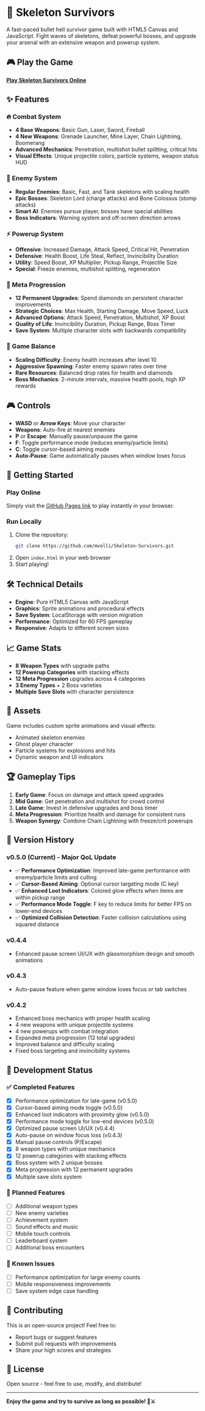 # 🦴 Skeleton Survivors

A fast-paced bullet hell survivor game built with HTML5 Canvas and JavaScript. Fight waves of skeletons, defeat powerful bosses, and upgrade your arsenal with an extensive weapon and powerup system.

## 🎮 Play the Game

**[Play Skeleton Survivors Online](https://mvolli.github.io/Skeleton-Survivors/)**

## ✨ Features

### 🔥 Combat System
- **4 Base Weapons**: Basic Gun, Laser, Sword, Fireball
- **4 New Weapons**: Grenade Launcher, Mine Layer, Chain Lightning, Boomerang
- **Advanced Mechanics**: Penetration, multishot bullet splitting, critical hits
- **Visual Effects**: Unique projectile colors, particle systems, weapon status HUD

### 👹 Enemy System
- **Regular Enemies**: Basic, Fast, and Tank skeletons with scaling health
- **Epic Bosses**: Skeleton Lord (charge attacks) and Bone Colossus (stomp attacks)
- **Smart AI**: Enemies pursue player, bosses have special abilities
- **Boss Indicators**: Warning system and off-screen direction arrows

### ⚡ Powerup System
- **Offensive**: Increased Damage, Attack Speed, Critical Hit, Penetration
- **Defensive**: Health Boost, Life Steal, Reflect, Invincibility Duration  
- **Utility**: Speed Boost, XP Multiplier, Pickup Range, Projectile Size
- **Special**: Freeze enemies, multishot splitting, regeneration

### 💎 Meta Progression
- **12 Permanent Upgrades**: Spend diamonds on persistent character improvements
- **Strategic Choices**: Max Health, Starting Damage, Move Speed, Luck
- **Advanced Options**: Attack Speed, Penetration, Multishot, XP Boost
- **Quality of Life**: Invincibility Duration, Pickup Range, Boss Timer
- **Save System**: Multiple character slots with backwards compatibility

### 🎯 Game Balance
- **Scaling Difficulty**: Enemy health increases after level 10
- **Aggressive Spawning**: Faster enemy spawn rates over time
- **Rare Resources**: Balanced drop rates for health and diamonds
- **Boss Mechanics**: 2-minute intervals, massive health pools, high XP rewards

## 🎮 Controls

- **WASD** or **Arrow Keys**: Move your character
- **Weapons**: Auto-fire at nearest enemies
- **P** or **Escape**: Manually pause/unpause the game
- **F**: Toggle performance mode (reduces enemy/particle limits)
- **C**: Toggle cursor-based aiming mode
- **Auto-Pause**: Game automatically pauses when window loses focus

## 🚀 Getting Started

### Play Online
Simply visit the [GitHub Pages link](https://mvolli.github.io/Skeleton-Survivors/) to play instantly in your browser.

### Run Locally
1. Clone the repository:
   ```bash
   git clone https://github.com/mvolli/Skeleton-Survivors.git
   ```
2. Open `index.html` in your web browser
3. Start playing!

## 🛠️ Technical Details

- **Engine**: Pure HTML5 Canvas with JavaScript
- **Graphics**: Sprite animations and procedural effects
- **Save System**: LocalStorage with version migration
- **Performance**: Optimized for 60 FPS gameplay
- **Responsive**: Adapts to different screen sizes

## 📈 Game Stats

- **8 Weapon Types** with upgrade paths
- **12 Powerup Categories** with stacking effects
- **12 Meta Progression** upgrades across 4 categories
- **3 Enemy Types** + 2 Boss varieties
- **Multiple Save Slots** with character persistence

## 🎨 Assets

Game includes custom sprite animations and visual effects:
- Animated skeleton enemies
- Ghost player character
- Particle systems for explosions and hits
- Dynamic weapon and UI indicators

## 🏆 Gameplay Tips

1. **Early Game**: Focus on damage and attack speed upgrades
2. **Mid Game**: Get penetration and multishot for crowd control  
3. **Late Game**: Invest in defensive upgrades and boss timer
4. **Meta Progression**: Prioritize health and damage for consistent runs
5. **Weapon Synergy**: Combine Chain Lightning with freeze/crit powerups

## 📜 Version History

### v0.5.0 (Current) - Major QoL Update
- ✅ **Performance Optimization**: Improved late-game performance with enemy/particle limits and culling
- ✅ **Cursor-Based Aiming**: Optional cursor targeting mode (C key)
- ✅ **Enhanced Loot Indicators**: Colored glow effects when items are within pickup range
- ✅ **Performance Mode Toggle**: F key to reduce limits for better FPS on lower-end devices
- ✅ **Optimized Collision Detection**: Faster collision calculations using squared distance

### v0.4.4
- Enhanced pause screen UI/UX with glassmorphism design and smooth animations

### v0.4.3
- Auto-pause feature when game window loses focus or tab switches

### v0.4.2
- Enhanced boss mechanics with proper health scaling
- 4 new weapons with unique projectile systems
- 4 new powerups with combat integration
- Expanded meta progression (12 total upgrades)
- Improved balance and difficulty scaling
- Fixed boss targeting and invincibility systems

## 🔧 Development Status

### ✅ Completed Features
- [x] Performance optimization for late-game (v0.5.0)
- [x] Cursor-based aiming mode toggle (v0.5.0)
- [x] Enhanced loot indicators with proximity glow (v0.5.0)
- [x] Performance mode toggle for low-end devices (v0.5.0)
- [x] Optimized pause screen UI/UX (v0.4.4)
- [x] Auto-pause on window focus loss (v0.4.3)
- [x] Manual pause controls (P/Escape)
- [x] 8 weapon types with unique mechanics
- [x] 12 powerup categories with stacking effects
- [x] Boss system with 2 unique bosses
- [x] Meta progression with 12 permanent upgrades
- [x] Multiple save slots system

### 🚧 Planned Features
- [ ] Additional weapon types
- [ ] New enemy varieties
- [ ] Achievement system
- [ ] Sound effects and music
- [ ] Mobile touch controls
- [ ] Leaderboard system
- [ ] Additional boss encounters

### 🐛 Known Issues
- [ ] Performance optimization for large enemy counts
- [ ] Mobile responsiveness improvements
- [ ] Save system edge case handling

## 🤝 Contributing

This is an open-source project! Feel free to:
- Report bugs or suggest features
- Submit pull requests with improvements
- Share your high scores and strategies

## 📄 License

Open source - feel free to use, modify, and distribute!

---

**Enjoy the game and try to survive as long as possible! 🦴⚔️**
